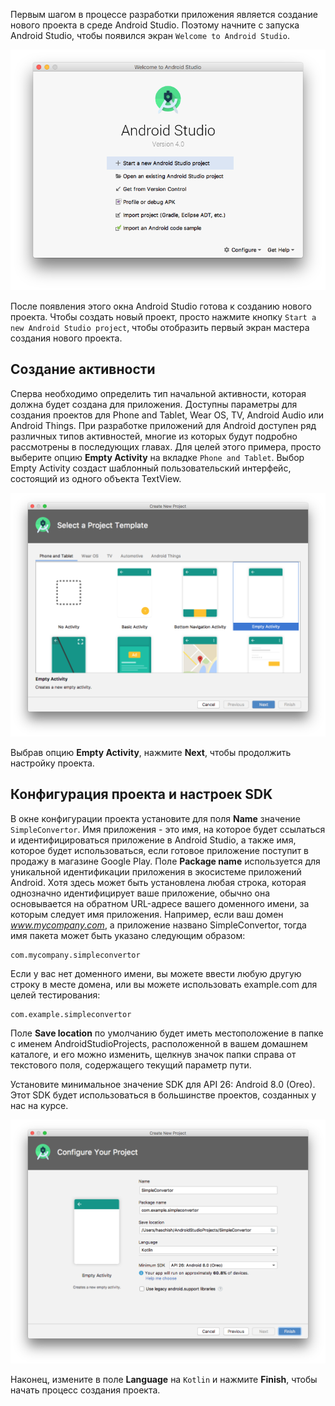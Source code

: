 Первым шагом в процессе разработки приложения является создание нового проекта в среде Android Studio. Поэтому начните с запуска Android Studio, чтобы появился экран ```Welcome to Android Studio```.

![](assets/welcome.png)

После появления этого окна Android Studio готова к созданию нового проекта. Чтобы создать новый проект, просто нажмите кнопку ```Start a new Android Studio project```, чтобы отобразить первый экран мастера создания нового проекта.

## Создание активности
Сперва необходимо определить тип начальной активности, которая должна будет создана для приложения. Доступны параметры для создания проектов для Phone and Tablet, Wear OS, TV, Android Audio или Android Things. При разработке приложений для Android доступен ряд различных типов активностей, многие из которых будут подробно рассмотрены в последующих главах. Для целей этого примера, просто выберите опцию **Empty Activity** на вкладке ```Phone and Tablet```. Выбор Empty Activity создаст шаблонный пользовательский интерфейс, состоящий из одного объекта TextView.

![](assets/create-new-project.png)

Выбрав опцию **Empty Activity**, нажмите **Next**, чтобы продолжить настройку проекта.

## Конфигурация проекта и настроек SDK
В окне конфигурации проекта установите для поля **Name** значение ```SimpleConvertor```. Имя приложения - это имя, на которое будет ссылаться и идентифицироваться приложение в Android Studio, а также имя, которое будет использоваться, если готовое приложение поступит в продажу в магазине Google Play. Поле **Package name** используется для уникальной идентификации приложения в экосистеме приложений Android. Хотя здесь может быть установлена любая строка, которая однозначно идентифицирует ваше приложение, обычно она основывается на обратном URL-адресе вашего доменного имени, за которым следует имя приложения. Например, если ваш домен *www.mycompany.com*, а приложение названо SimpleConvertor, тогда имя пакета может быть указано следующим образом: 
```
com.mycompany.simpleconvertor
```
Если у вас нет доменного имени, вы можете ввести любую другую строку в месте домена, или вы можете использовать example.com для целей тестирования: 
```
com.example.simpleconvertor
```

Поле **Save location** по умолчанию будет иметь местоположение в папке с именем AndroidStudioProjects, расположенной в вашем домашнем каталоге, и его можно изменить, щелкнув значок папки справа от текстового поля, содержащего текущий параметр пути.

Установите минимальное значение SDK для API 26: Android 8.0 (Oreo). Этот SDK будет использоваться в большинстве проектов, созданных у нас на курсе.

![](assets/configure-your-project.png)

Наконец, измените в поле **Language** на ```Kotlin``` и нажмите **Finish**, чтобы начать процесс создания проекта.
